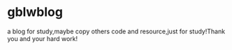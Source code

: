 # gblwblog
a blog for study,maybe copy others code and resource,just for study!Thank you and your hard work!
